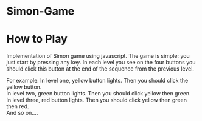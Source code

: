 # Simon-Game

<h1> How to Play</h1>
Implementation of Simon game using javascript. The game is simple: you just start by pressing any key. In each level you see on the four buttons you should click this button at the end of the sequence from the previous level. 

For example: 
In level one, yellow button lights. Then you should click the yellow button.
<br>
In level two, green button lights. Then you should click yellow then green.
<br> 
In level three, red button lights. Then you should click yellow then green then red. <br>
And so on….
